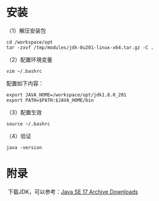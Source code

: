 # 安装

（1）解压安装包

```shell
cd /workspace/opt
tar -zxvf /tmp/modules/jdk-8u201-linux-x64.tar.gz -C .
```

（2）配置环境变量

```shell
vim ~/.bashrc
```

配置如下内容：

```shell
export JAVA_HOME=/workspace/opt/jdk1.8.0_201
export PATH=$PATH:$JAVA_HOME/bin
```

（3）配置生效

```shell
source ~/.bashrc
```

（4）验证

```shell
java -version
```



# 附录

​	下载JDK，可以参考：[Java SE 17 Archive Downloads](https://www.oracle.com/java/technologies/javase/jdk17-archive-downloads.html)

